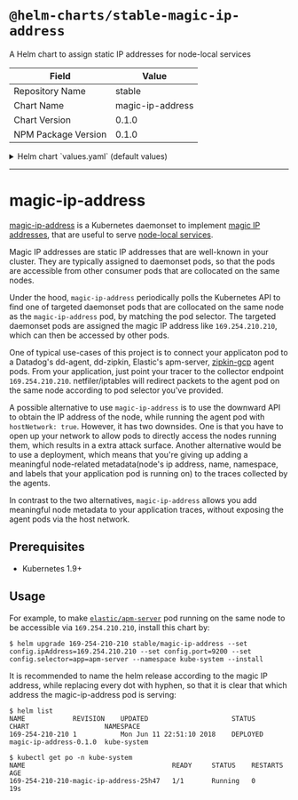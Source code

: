 # `@helm-charts/stable-magic-ip-address`

A Helm chart to assign static IP addresses for node-local services

| Field               | Value            |
| ------------------- | ---------------- |
| Repository Name     | stable           |
| Chart Name          | magic-ip-address |
| Chart Version       | 0.1.0            |
| NPM Package Version | 0.1.0            |

<details>

<summary>Helm chart `values.yaml` (default values)</summary>

```yaml
image:
  repository: mumoshu/kube-magic-ip-assigner
  tag: 0.9.0-1.9.8
  pullPolicy: IfNotPresent

config:
  ipAddress: 169.254.210.210
  selector: app=myapp
  hostInterface: cni0
  port: 9200
  protocol: tcp
  verbose:
  pollInterval: 5

# A map of additional environment variables
extraVars:
  {}
  # test1: "test2"

resources:
  {}
  # We usually recommend not to specify default resources and to leave this as a conscious
  # choice for the user. This also increases chances charts run on environments with little
  # resources, such as Minikube. If you do want to specify resources, uncomment the following
  # lines, adjust them as necessary, and remove the curly braces after 'resources:'.
  # limits:
  #  cpu: 100m
  #  memory: 200Mi
  # requests:
  #  cpu: 100m
  #  memory: 100Mi

rbac:
  # Specifies whether RBAC resources should be created
  create: true

serviceAccount:
  # Specifies whether a ServiceAccount should be created
  create: true
  # The name of the ServiceAccount to use.
  # If not set and create is true, a name is generated using the fullname template
  name:
```

</details>

---

# magic-ip-address

[magic-ip-address](https://github.com/mumoshu/kube-magic-ip-address) is a Kubernetes daemonset to implement [magic IP addresses](https://github.com/kubernetes/kubernetes/issues/15169#issuecomment-231267078), that are useful to serve [node-local services](https://github.com/kubernetes/kubernetes/issues/28610).

Magic IP addresses are static IP addresses that are well-known in your cluster. They are typically assigned to daemonset pods, so that the pods are accessible from other consumer pods that are collocated on the same nodes.

Under the hood, `magic-ip-address` periodically polls the Kubernetes API to find one of targeted daemonset pods that are collocated on the same node as the `magic-ip-address` pod, by matching the pod selector. The targeted daemonset pods are assigned the magic IP address like `169.254.210.210`, which can then be accessed by other pods.

One of typical use-cases of this project is to connect your applicaton pod to a Datadog's dd-agent, dd-zipkin, Elastic's apm-server, [zipkin-gcp](https://github.com/openzipkin/zipkin-gcp) agent pods. From your application, just point your tracer to the collector endpoint `169.254.210.210`. netfiler/iptables will redirect packets to the agent pod on the same node according to pod selector you've provided.

A possible alternative to use `magic-ip-address` is to use the downward API to obtain the IP address of the node, while running the agent pod with `hostNetwork: true`. However, it has two downsides. One is that you have to open up your network to allow pods to directly access the nodes running them, which results in a extra attack surface. Another alternative would be to use a deployment, which means that you're giving up adding a meaningful node-related metadata(node's ip address, name, namespace, and labels that your application pod is running on) to the traces collected by the agents.

In contrast to the two alternatives, `magic-ip-address` allows you add meaningful node metadata to your application traces, without exposing the agent pods via the host network.

## Prerequisites

- Kubernetes 1.9+

## Usage

For example, to make [`elastic/apm-server`](https://github.com/elastic/apm-server) pod running on the same node to be accessible via `169.254.210.210`, install this chart by:

```
$ helm upgrade 169-254-210-210 stable/magic-ip-address --set config.ipAddress=169.254.210.210 --set config.port=9200 --set config.selector=app=apm-server --namespace kube-system --install
```

It is recommended to name the helm release according to the magic IP address, while replacing every dot with hyphen, so that it is clear that which address the magic-ip-address pod is serving:

```
$ helm list
NAME           	REVISION	UPDATED                 	STATUS  	CHART                 	NAMESPACE
169-254-210-210	1       	Mon Jun 11 22:51:10 2018	DEPLOYED	magic-ip-address-0.1.0	kube-system
```

```
$ kubectl get po -n kube-system
NAME                                     READY     STATUS    RESTARTS   AGE
169-254-210-210-magic-ip-address-25h47   1/1       Running   0          19s
```
